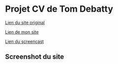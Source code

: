 # Projet CV de Tom Debatty

[Lien du site original](https://www.agilos.com/)

[Lien de mon site]()

[Lien du screencast](https://youtu.be/KgeydDle5Kg)

## Screenshot du site
